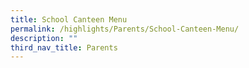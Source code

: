 ```yaml
---
title: School Canteen Menu
permalink: /highlights/Parents/School-Canteen-Menu/
description: ""
third_nav_title: Parents
---
```

